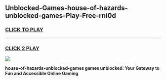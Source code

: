 
## Unblocked-Games-house-of-hazards-unblocked-games-Play-Free-rni0d
<h3>
<a href="https://premium76.site?title=house-of-hazards-unblocked-games&ref=09A">CLICK TO PLAY</a></h3>
<hr>

<h3>
<a href="https://premium76.site?title=house-of-hazards-unblocked-games&ref=09A">CLICK 2 PLAY</a>
  
</h3>

<a href="https://premium76.site?title=house-of-hazards-unblocked-games&ref=09A"><img src="https://clearcache.store/games.png"></a>


**house-of-hazards-unblocked-games games unblocked: Your Gateway to Fun and Accessible Online Gaming**
